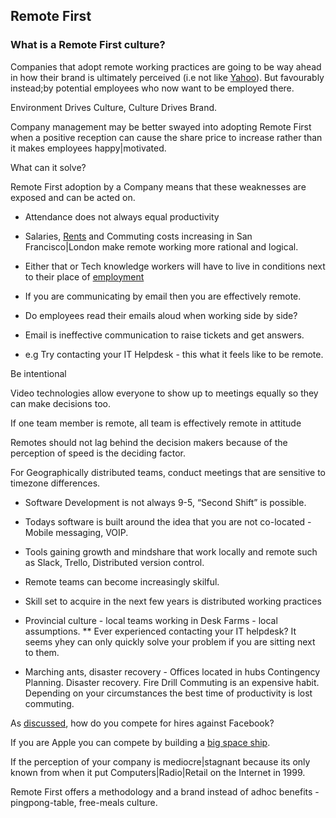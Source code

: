 ## Remote First

### What is a Remote First culture?

Companies that adopt remote working practices are going to be way ahead in how their brand is ultimately perceived (i.e not like [Yahoo](http://allthingsd.com/20130222/physically-together-heres-the-internal-yahoo-no-work-from-home-memo-which-extends-beyond-remote-workers/)). But favourably instead;by potential employees who now want to be employed there.

Environment Drives Culture, Culture Drives Brand.

Company management may be better swayed into adopting Remote First when a positive reception can cause the share price to increase rather than it makes employees happy|motivated.

What can it solve?

Remote First adoption by a Company means that these weaknesses are exposed and can be acted on.

* Attendance does not always equal productivity

* Salaries, [Rents](https://www.zumper.com/blog/2015/03/san-francisco-rent-prices-continue-rapid-rise-february/) and Commuting costs increasing in San Francisco|London make remote working more rational and logical.
 * Either that or Tech knowledge workers will have to live in conditions next to their place of [employment](https://www.apple.com/supplier-responsibility/progress-report/)
 
* If you are communicating by email then you are effectively remote. 
 * Do employees read their emails aloud when working side by side?

* Email is ineffective communication to raise tickets and get answers.
 * e.g Try contacting your IT Helpdesk - this what it feels like to be remote.

Be intentional

Video technologies allow everyone to show up to meetings equally so they can make decisions too.

If one team member is remote, all team is effectively remote in attitude

Remotes should not lag behind the decision makers because of the perception of speed is the deciding factor.

For Geographically distributed teams, conduct meetings that are sensitive to timezone differences.

* Software Development is not always 9-5, “Second Shift” is possible.

* Todays software is built around the idea that you are not co-located - Mobile messaging, VOIP. 

* Tools gaining growth and mindshare that work locally and remote such as Slack, Trello, Distributed version control.

* Remote teams can become increasingly skilful.

* Skill set to acquire in the next few years is distributed working practices

* Provincial culture - local teams working in Desk Farms - local assumptions.
 ** Ever experienced contacting your IT helpdesk? It seems yhey can only quickly solve your problem if you are sitting next to them.

* Marching ants, disaster recovery - Offices located in hubs
 Contingency Planning. Disaster recovery. Fire Drill
 Commuting is an expensive habit.
 Depending on your circumstances the best time of productivity is lost commuting.


As [discussed](/facebook/2015/04/05/Facebook-openplan/), how do you compete for hires against Facebook?

If you are Apple you can compete by building a [big space ship](http://www.cupertino.org/index.aspx?page=1107).

If the perception of your company is mediocre|stagnant because its only known from when it put Computers|Radio|Retail on the Internet in 1999.

Remote First offers a methodology and a brand instead of adhoc benefits - pingpong-table, free-meals culture.
